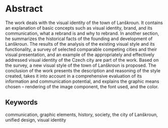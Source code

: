 # Abstract

The work deals with the visual identity of the town of Lanškroun. It contains an explanation of basic concepts such as visual identity, brand, and its communication, what a rebrand is and why to rebrand. In another section, he summarizes the historical facts of the founding and development of Lanškroun. The results of the analysis of the existing visual style and its functionality, a survey of selected comparable competing cities and their visual presentation, and an example of the appropriately and effectively addressed visual identity of the Czech city are part of the work. Based on the survey, a new visual style of the town of Lanškroun is proposed. The conclusion of the work presents the description and reasoning of the style created, takes it into account in a comprehensive evaluation of its information and communication potential, and explains the graphic means chosen – rendering of the image component, the font used, and the color.

## Keywords
communication, graphic elements, history, society, the city of Lanškroun, unified design, visual identity
